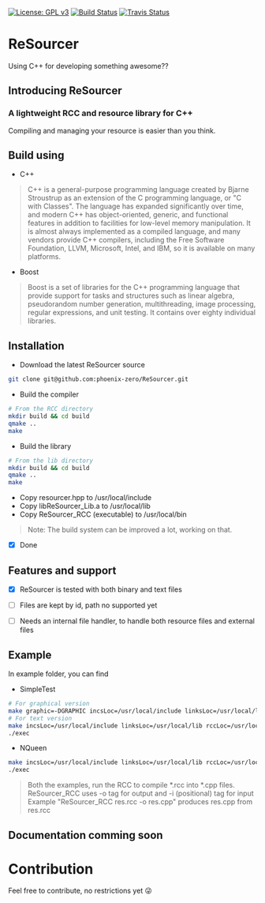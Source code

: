 [![License: GPL v3](https://img.shields.io/badge/License-GPLv3-blue.svg)](https://www.gnu.org/licenses/gpl-3.0)
[![Build Status](https://travis-ci.com/phoenix-zero/ReSourcer.svg?branch=master)](https://travis-ci.com/phoenix-zero/ReSourcer)
[![Travis Status](https://img.shields.io/travis/com/phoenix-zero/ReSourcer/master.svg?label=tests&logo=travis&style=popout-square)](https://travis-ci.com/phoenix-zero/ReSourcer)

# ReSourcer

Using C++ for developing something awesome??

## Introducing ReSourcer
### A lightweight RCC and resource library for C++

Compiling and managing your resource is easier than you think.

## Build using

- C++
> C++ is a general-purpose programming language created by Bjarne Stroustrup as an extension of the C programming language, or "C with Classes". The language has expanded significantly over time, and modern C++ has object-oriented, generic, and functional features in addition to facilities for low-level memory manipulation. It is almost always implemented as a compiled language, and many vendors provide C++ compilers, including the Free Software Foundation, LLVM, Microsoft, Intel, and IBM, so it is available on many platforms.
- Boost
> Boost is a set of libraries for the C++ programming language that provide support for tasks and structures such as linear algebra, pseudorandom number generation, multithreading, image processing, regular expressions, and unit testing. It contains over eighty individual libraries.

## Installation

- Download the latest ReSourcer source
```bash 
git clone git@github.com:phoenix-zero/ReSourcer.git
```
- Build the compiler
```bash
# From the RCC directory
mkdir build && cd build
qmake ..
make
```
- Build the library
```bash
# From the lib directory
mkdir build && cd build
qmake ..
make
```

- Copy resourcer.hpp to /usr/local/include
- Copy libReSourcer_Lib.a to /usr/local/lib
- Copy ReSourcer_RCC (executable) to /usr/local/bin

> Note: The build system can be improved a lot, working on that.

- [x] Done

## Features and support
- [x] ReSourcer is tested with both binary and text files

- [ ] Files are kept by id, path no supported yet

- [ ] Needs an internal file handler, to handle both resource files and external files

## Example

In example folder, you can find

- SimpleTest
```bash
# For graphical version
make graphic=-DGRAPHIC incsLoc=/usr/local/include linksLoc=/usr/local/lib rccLoc=/usr/local/bin
# For text version 
make incsLoc=/usr/local/include linksLoc=/usr/local/lib rccLoc=/usr/local/bin
./exec
```

- NQueen
```bash
make incsLoc=/usr/local/include linksLoc=/usr/local/lib rccLoc=/usr/local/bin
./exec
```

> Both the examples, run the RCC to compile *.rcc into *.cpp files. ReSourcer_RCC uses -o tag for output and -i (positional) tag for input
> Example "ReSourcer_RCC res.rcc -o res.cpp" produces res.cpp from res.rcc


## Documentation comming soon



# Contribution
Feel free to contribute, no restrictions yet :stuck_out_tongue_winking_eye:
